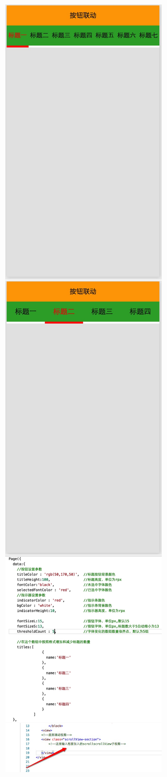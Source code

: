 ![Alt text](https://github.com/zhangjk4859/wxMINAScrollViewAndButton/raw/master/screenShots/1.png)
![Alt text](https://github.com/zhangjk4859/wxMINAScrollViewAndButton/raw/master/screenShots/2.png)
![Alt text](https://github.com/zhangjk4859/wxMINAScrollViewAndButton/raw/master/screenShots/3.png)
![Alt text](https://github.com/zhangjk4859/wxMINAScrollViewAndButton/raw/master/screenShots/4.png)
